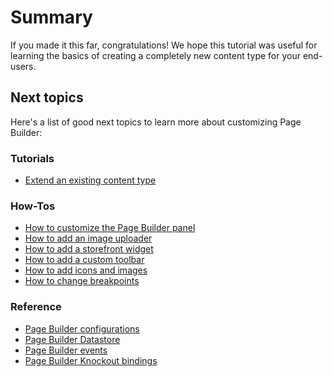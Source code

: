 # Summary

If you made it this far, congratulations! We hope this tutorial was useful for learning the basics of creating a completely new content type for your end-users. 

## Next topics
Here's a list of good next topics to learn more about customizing Page Builder:

### Tutorials

- [Extend an existing content type](../extend-existing-content-type/overview.md)

### How-Tos

- [How to customize the Page Builder panel](../how-to/how-to-customize-panel.md)
- [How to add an image uploader](../how-to/how-to-add-image-uploader.md)
- [How to add a storefront widget](../how-to/how-to-add-storefront-widget.md)
- [How to add a custom toolbar](../how-to/how-to-add-custom-toolbar.md)
- [How to add icons and images](../how-to/how-to-add-icons-images.md)
- [How to change breakpoints](../how-to/how-to-change-breakpoints.md)

### Reference

- [Page Builder configurations](../reference/configurations.md)
- [Page Builder Datastore](../reference/data-store.md)
- [Page Builder events](../reference/events.md)
- [Page Builder Knockout bindings](../reference/knockout-bindings.md)